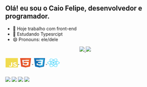 ## Olá! eu sou o Caio Felipe, desenvolvedor e programador.

- 🔭 Hoje trabalho com front-end
- 🌱 Estudando Typesrcipt
- 😄 Pronouns: ele/dele

<div align="center">
  <a href="https://github.com/caiofp29">
  <img height="180em" src="https://github-readme-stats.vercel.app/api?username=caiofp29&show_icons=true&theme=merko&include_all_commits=true&count_private=true"/>
  <img height="180em" src="https://github-readme-stats.vercel.app/api/top-langs/?username=caiofp29&layout=compact&langs_count=7&theme=merko"/>
</div>

  <div style="display: inline_block"><br>
  <img align="center" alt="caio-Js" height="30" width="40" src="https://raw.githubusercontent.com/devicons/devicon/master/icons/javascript/javascript-plain.svg">
  <img align="center" alt="caio-HTML" height="30" width="40" src="https://raw.githubusercontent.com/devicons/devicon/master/icons/html5/html5-original.svg">
  <img align="center" alt="caio-CSS" height="30" width="40" src="https://raw.githubusercontent.com/devicons/devicon/master/icons/css3/css3-original.svg">
    <img align="center" alt="caio-React" height="30" width="40" src="https://raw.githubusercontent.com/devicons/devicon/master/icons/react/react-original.svg">
  </div>
  
  ##
  
  <div> 
  <a href="https://instagram.com/caiofp_gomes" target="_blank"><img src="https://img.shields.io/badge/-Instagram-%23E4405F?style=for-the-badge&logo=instagram&logoColor=white" target="_blank"></a>
 <a href="https://discord.gg/#0445" target="_blank"><img src="https://img.shields.io/badge/Discord-7289DA?style=for-the-badge&logo=discord&logoColor=white" target="_blank"></a> 
  <a href = "mailto:caiofeliperochagomes@gmail.com"><img src="https://img.shields.io/badge/-Gmail-%23333?style=for-the-badge&logo=gmail&logoColor=white" target="_blank"></a>
  <a href="https://www.linkedin.com/in/caio-felipe-rocha-gomes-157b01236/" target="_blank"><img src="https://img.shields.io/badge/-LinkedIn-%230077B5?style=for-the-badge&logo=linkedin&logoColor=white" target="_blank"></a> 
 
  </div>
